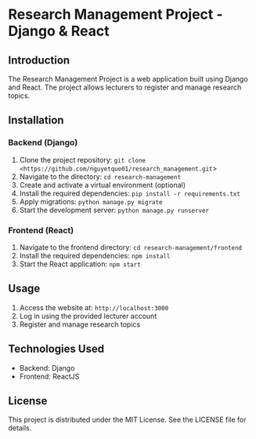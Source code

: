# Research Management Project - Django & React

## Introduction

The Research Management Project is a web application built using Django and React. The project allows lecturers to register and manage research topics.

## Installation

### Backend (Django)

1. Clone the project repository: `git clone <https://github.com/nguyetque01/research_management.git`>
2. Navigate to the directory: `cd research-management`
3. Create and activate a virtual environment (optional)
4. Install the required dependencies: `pip install -r requirements.txt`
5. Apply migrations: `python manage.py migrate`
6. Start the development server: `python manage.py runserver`

### Frontend (React)

1. Navigate to the frontend directory: `cd research-management/frontend`
2. Install the required dependencies: `npm install`
3. Start the React application: `npm start`

## Usage

1. Access the website at: `http://localhost:3000`
2. Log in using the provided lecturer account
3. Register and manage research topics

## Technologies Used

- Backend: Django
- Frontend: ReactJS

## License

This project is distributed under the MIT License. See the LICENSE file for details.
